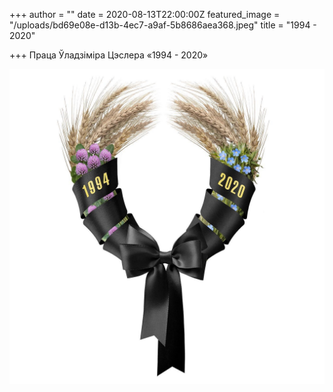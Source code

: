 +++
author = ""
date = 2020-08-13T22:00:00Z
featured_image = "/uploads/bd69e08e-d13b-4ec7-a9af-5b8686aea368.jpeg"
title = "1994 - 2020"

+++
Праца Ўладзіміра Цэслера «1994 - 2020»

![](/uploads/bd69e08e-d13b-4ec7-a9af-5b8686aea368.jpeg)
